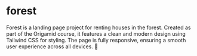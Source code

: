 # forest
Forest is a landing page project for renting houses in the forest. Created as part of the Origamid course, it features a clean and modern design using Tailwind CSS for styling. The page is fully responsive, ensuring a smooth user experience across all devices. 🚀

